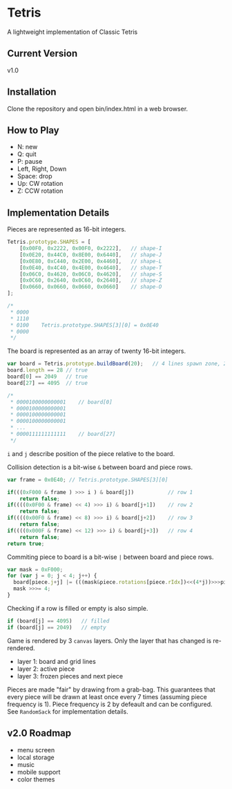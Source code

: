 # Tetris
A lightweight implementation of Classic Tetris

## Current Version
v1.0

## Installation
Clone the repository and open bin/index.html in a web browser.

## How to Play
* N: new
* Q: quit
* P: pause
* Left, Right, Down
* Space: drop
* Up: CW rotation
* Z: CCW rotation

## Implementation Details
Pieces are represented as 16-bit integers.

```javascript
Tetris.prototype.SHAPES = [
    [0x00F0, 0x2222, 0x00F0, 0x2222],   // shape-I
    [0x0E20, 0x44C0, 0x8E00, 0x6440],   // shape-J
    [0x0E80, 0xC440, 0x2E00, 0x4460],   // shape-L
    [0x0E40, 0x4C40, 0x4E00, 0x4640],   // shape-T
    [0x06C0, 0x4620, 0x06C0, 0x4620],   // shape-S
    [0x0C60, 0x2640, 0x0C60, 0x2640],   // shape-Z
    [0x0660, 0x0660, 0x0660, 0x0660]    // shape-O
];

/*
 * 0000
 * 1110
 * 0100    Tetris.prototype.SHAPES[3][0] = 0x0E40
 * 0000
 */
 ```
 The board is represented as an array of twenty 16-bit integers.
 ```javascript
 var board = Tetris.prototype.buildBoard(20);   // 4 lines spawn zone, 20 lines play, 4 lines bottom wall
 board.length == 28 // true
 board[0] == 2049   // true
 board[27] == 4095  // true
 
 /*
  * 0000100000000001    // board[0]
  * 0000100000000001
  * 0000100000000001
  * 0000100000000001
  * ...
  * 0000111111111111    // board[27]
  */
```
<code>i</code> and <code>j</code> describe position of the piece relative to the board.

Collision detection is a bit-wise <code>&</code> between board and piece rows.

```javascript
var frame = 0x0E40; // Tetris.prototype.SHAPES[3][0]

if(((0xF000 & frame ) >>> i ) & board[j])           // row 1
    return false;
if((((0x0F00 & frame) << 4) >>> i) & board[j+1])    // row 2
    return false;
if((((0x00F0 & frame) << 8) >>> i) & board[j+2])    // row 3 
    return false;
if((((0x000F & frame) << 12) >>> i) & board[j+3])   // row 4
    return false;
return true;    
```
Commiting piece to board is a bit-wise <code>|</code> between board and piece rows.

```javascript
var mask = 0xF000;
for (var j = 0; j < 4; j++) {
  board[piece.j+j] |= (((mask&piece.rotations[piece.rIdx])<<(4*j))>>>piece.i);
  mask >>>= 4;
}
```
Checking if a row is filled or empty is also simple.

```javascript
if (board[j] == 4095)   // filled
if (board[j] == 2049)   // empty
```
Game is rendered by 3 <code>canvas</code> layers. Only the layer that has changed is re-rendered.
* layer 1: board and grid lines
* layer 2: active piece
* layer 3: frozen pieces and next piece

Pieces are made "fair" by drawing from a grab-bag. This guarantees that every piece will be drawn at least once every 7 times (assuming piece frequency is 1). Piece frequency is 2 by defeault and can be configured. See <code>RandomSack</code> for implementation details.

## v2.0 Roadmap

* menu screen
* local storage
* music
* mobile support
* color themes